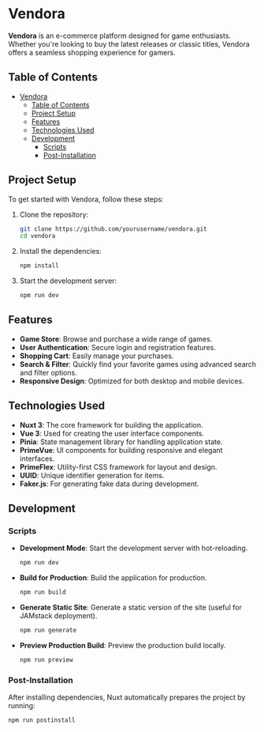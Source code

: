 # Vendora

**Vendora** is an e-commerce platform designed for game enthusiasts. Whether you're looking to buy the latest releases or classic titles, Vendora offers a seamless shopping experience for gamers.

## Table of Contents

- [Vendora](#vendora)
  - [Table of Contents](#table-of-contents)
  - [Project Setup](#project-setup)
  - [Features](#features)
  - [Technologies Used](#technologies-used)
  - [Development](#development)
    - [Scripts](#scripts)
    - [Post-Installation](#post-installation)

## Project Setup

To get started with Vendora, follow these steps:

1. Clone the repository:
    ```bash
    git clone https://github.com/yourusername/vendora.git
    cd vendora
    ```

2. Install the dependencies:
    ```bash
    npm install
    ```

3. Start the development server:
    ```bash
    npm run dev
    ```

## Features

- **Game Store**: Browse and purchase a wide range of games.
- **User Authentication**: Secure login and registration features.
- **Shopping Cart**: Easily manage your purchases.
- **Search & Filter**: Quickly find your favorite games using advanced search and filter options.
- **Responsive Design**: Optimized for both desktop and mobile devices.

## Technologies Used

- **Nuxt 3**: The core framework for building the application.
- **Vue 3**: Used for creating the user interface components.
- **Pinia**: State management library for handling application state.
- **PrimeVue**: UI components for building responsive and elegant interfaces.
- **PrimeFlex**: Utility-first CSS framework for layout and design.
- **UUID**: Unique identifier generation for items.
- **Faker.js**: For generating fake data during development.

## Development

### Scripts

- **Development Mode**: Start the development server with hot-reloading.
    ```bash
    npm run dev
    ```

- **Build for Production**: Build the application for production.
    ```bash
    npm run build
    ```

- **Generate Static Site**: Generate a static version of the site (useful for JAMstack deployment).
    ```bash
    npm run generate
    ```

- **Preview Production Build**: Preview the production build locally.
    ```bash
    npm run preview
    ```

### Post-Installation

After installing dependencies, Nuxt automatically prepares the project by running:
```bash
npm run postinstall
